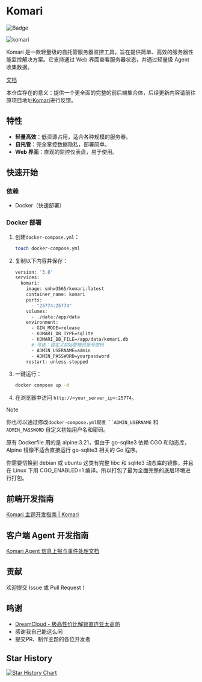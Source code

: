 
# Komari 
![Badge](https://hitscounter.dev/api/hit?url=https%3A%2F%2Fgithub.com%2Fkomari-monitor%2Fkomari&label=&icon=github&color=%23a370f7&message=&style=flat&tz=UTC)

![komari](https://socialify.git.ci/komari-monitor/komari/image?description=1&font=Inter&forks=1&issues=1&language=1&logo=https%3A%2F%2Fraw.githubusercontent.com%2Fkomari-monitor%2Fkomari-web%2Fd54ce1288df41ead08aa19f8700186e68028a889%2Fpublic%2Ffavicon.png&name=1&owner=1&pattern=Plus&pulls=1&stargazers=1&theme=Auto)

Komari 是一款轻量级的自托管服务器监控工具，旨在提供简单、高效的服务器性能监控解决方案。它支持通过 Web 界面查看服务器状态，并通过轻量级 Agent 收集数据。

[文档](https://komari-monitor.github.io/komari-document/)

本仓库存在的意义：提供一个更全面的完整的前后端集合体，后续更新内容请前往原项目地址[Komari](https://github.com/komari-monitor/komari)进行反馈。

## 特性
- **轻量高效**：低资源占用，适合各种规模的服务器。
- **自托管**：完全掌控数据隐私，部署简单。
- **Web 界面**：直观的监控仪表盘，易于使用。

## 快速开始

### 依赖
- Docker（快速部署）


### Docker 部署
1. 创建`docker-compose.yml`：
   ```bash
   touch docker-compose.yml
   ```
2. 复制以下内容并保存：
   ```bash
   version: '3.8'
   services:
     komari:
       image: smhw3565/komari:latest
       container_name: komari
       ports:
         - "25774:25774"
       volumes:
         - ./data:/app/data
       environment:
         - GIN_MODE=release
         - KOMARI_DB_TYPE=sqlite
         - KOMARI_DB_FILE=/app/data/komari.db
         # 可选：自定义初始管理员账号密码
         - ADMIN_USERNAME=admin
         - ADMIN_PASSWORD=yourpassword
       restart: unless-stopped 
   ```
3. 一键运行：
   ```bash
   docker compose up -d
   ```
4. 在浏览器中访问 `http://<your_server_ip>:25774`。

> [!NOTE]
> 你也可以通过修改`docker-compose.yml配置 ``ADMIN_USERNAME` 和 `ADMIN_PASSWORD` 自定义初始用户名和密码。

原有 Dockerfile 用的是 alpine:3.21，但由于 go-sqlite3 依赖 CGO 和动态库，Alpine 镜像不适合直接运行 go-sqlite3 相关的 Go 程序。

你需要切换到 debian 或 ubuntu 这类有完整 libc 和 sqlite3 动态库的镜像，并且在 Linux 下用 CGO_ENABLED=1 编译。所以打包了最为全面完整的底层环境进行打包。

## 前端开发指南
[Komari 主题开发指南 | Komari](https://komari-monitor.github.io/komari-document/dev/theme.html)

## 客户端 Agent 开发指南
[Komari Agent 信息上报与事件处理文档](https://komari-monitor.github.io/komari-document/dev/agent.html)

## 贡献
欢迎提交 Issue 或 Pull Request！

## 鸣谢
 - [DreamCloud - 极高性价比解锁直连亚太高防](https://as211392.com/)
 - 感谢我自己能这么闲
 - 提交PR、制作主题的各位开发者

## Star History

[![Star History Chart](https://api.star-history.com/svg?repos=komari-monitor/komari&type=Date)](https://www.star-history.com/#komari-monitor/komari&Date)
